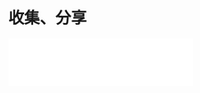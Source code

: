 # 收集、分享



<iframe frameborder="no" border="0" marginwidth="0" marginheight="0" width=330 height=86 src="//music.163.com/outchain/player?type=3&id=1366550604&auto=1&height=66"></iframe>









